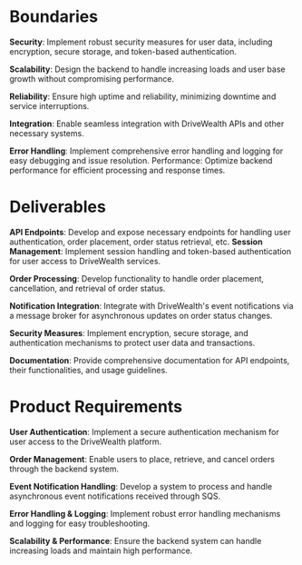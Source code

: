 # Boundaries
**Security**: Implement robust security measures for user data, including encryption, secure storage, and token-based authentication.

**Scalability**: Design the backend to handle increasing loads and user base growth without compromising performance.

**Reliability**: Ensure high uptime and reliability, minimizing downtime and service interruptions.

**Integration**: Enable seamless integration with DriveWealth APIs and other necessary systems.

**Error Handling**: Implement comprehensive error handling and logging for easy debugging and issue resolution.
Performance: Optimize backend performance for efficient processing and response times.

# Deliverables

**API Endpoints**: Develop and expose necessary endpoints for handling user authentication, order placement, order status retrieval, etc.
**Session Management**: Implement session handling and token-based authentication for user access to DriveWealth services.

**Order Processing**: Develop functionality to handle order placement, cancellation, and retrieval of order status.

**Notification Integration**: Integrate with DriveWealth's event notifications via a message broker for asynchronous updates on order status changes.

**Security Measures**: Implement encryption, secure storage, and authentication mechanisms to protect user data and transactions.

**Documentation**: Provide comprehensive documentation for API endpoints, their functionalities, and usage guidelines.

# Product Requirements

**User Authentication**: Implement a secure authentication mechanism for user access to the DriveWealth platform.

**Order Management**: Enable users to place, retrieve, and cancel orders through the backend system.

**Event Notification Handling**: Develop a system to process and handle asynchronous event notifications received through SQS.

**Error Handling & Logging**: Implement robust error handling mechanisms and logging for easy troubleshooting.

**Scalability & Performance**: Ensure the backend system can handle increasing loads and maintain high performance.